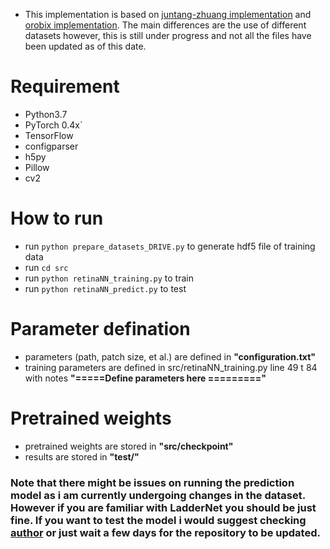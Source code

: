 * This implementation is based on [juntang-zhuang implementation](https://github.com/juntang-zhuang/LadderNet) and [orobix implementation](https://github.com/orobix/retina-unet). The main differences are the use of different datasets however, this is still under progress and not all the files have been updated as of this date.

# Requirement
* Python3.7
* PyTorch 0.4x`
* TensorFlow
* configparser
* h5py
* Pillow
* cv2

# How to run
* run ```python prepare_datasets_DRIVE.py``` to generate hdf5 file of training data
* run ```cd src```
* run ```python retinaNN_training.py``` to train
* run ```python retinaNN_predict.py``` to test

# Parameter defination
* parameters (path, patch size, et al.) are defined in <b>"configuration.txt"</b>
* training parameters are defined in src/retinaNN_training.py line 49 t 84 with notes <b>"=====Define parameters here =========" </b>

# Pretrained weights
* pretrained weights are stored in <b>"src/checkpoint"</b>
* results are stored in <b>"test/"</b>



### **Note that there might be issues on running the prediction model as i am currently undergoing changes in the dataset. However if you are familiar with LadderNet you should be just fine. If you want to test the model i would suggest checking [author](https://github.com/juntang-zhuang/LadderNet) or just wait a few days for the repository to be updated.**
